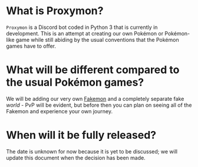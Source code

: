 # What is Proxymon?
`Proxymon` is a Discord bot coded in Python 3 that is currently in development. This is an attempt at creating our own Pokémon or Pokémon-like game while still abiding by the usual conventions that the Pokémon games have to offer.

# What will be different compared to the usual Pokémon games?
We will be adding our very own [Fakemon](lmgtfy.com/?q=What+is+a+Fakemon%3F) and a completely separate fake *world* - PvP will be evident, but before then you can plan on seeing all of the Fakemon and experience your own journey.

# When will it be fully released?
The date is unknown for now because it is yet to be discussed; we will update this document when the decision has been made.
